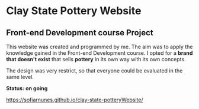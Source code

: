 # Clay State Pottery Website
## Front-end Development course Project

This website was created and programmed by me. The aim was to apply the knowledge gained in the Front-end Development course. I opted for a **brand that doesn't exist** that sells **pottery** in its own way with its own concepts.

The design was very restrict, so that everyone could be evaluated in the same level.

**Status: on going**

https://sofiarnunes.github.io/clay-state-potteryWebsite/
